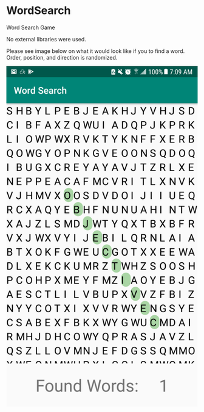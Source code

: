 # WordSearch
Word Search Game

No external libraries were used. 

Please see image below on what it would look like if you to find a word. 
Order, position, and direction is randomized.


![ScreenShot](https://github.com/hajesha/WordSearch/blob/master/ScreenShot.png)
